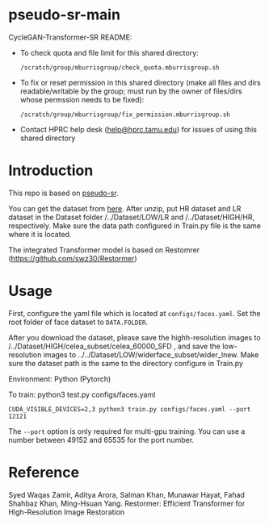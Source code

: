 # pseudo-sr-main
CycleGAN-Transformer-SR
README:

  - To check quota and file limit for this shared directory:

        /scratch/group/mburrisgroup/check_quota.mburrisgroup.sh


  - To fix or reset permission in this shared directory
      (make all files and dirs readable/writable by the group;
       must run by the owner of files/dirs whose permssion needs to be fixed):

        /scratch/group/mburrisgroup/fix_permission.mburrisgroup.sh


  - Contact HPRC help desk (help@hprc.tamu.edu) for
      issues of using this shared directory

# Introduction

This repo is based on [pseudo-sr](https://openaccess.thecvf.com/content_CVPR_2020/papers/Maeda_Unpaired_Image_Super-Resolution_Using_Pseudo-Supervision_CVPR_2020_paper.pdf).

You can get the dataset from [here](https://github.com/jingyang2017/Face-and-Image-super-resolution). After unzip, put HR dataset and LR dataset in the Dataset folder /../Dataset/LOW/LR and /../Dataset/HIGH/HR, respectively. Make sure the data path configured in Train.py file is the same where it is located.

The integrated Transformer model is based on Restomrer (https://github.com/swz30/Restormer)


# Usage

First, configure the yaml file which is located at `configs/faces.yaml`. Set the root folder of face dataset to `DATA.FOLDER`.

After you download the dataset, please save the highh-resolution images to /../Dataset/HIGH/celea_subset/celea_60000_SFD , and save the low-resolution images to ../../Dataset/LOW/widerface_subset/wider_lnew. Make sure the dataset path is the same to the directory configure in Train.py

Environment: Python (Pytorch)

To train:
python3 test.py configs/faces.yaml

```
CUDA_VISIBLE_DEVICES=2,3 python3 train.py configs/faces.yaml --port 12121
```

The `--port` option is only required for multi-gpu training.
You can use a number between 49152 and 65535 for the port number. 

# Reference

Syed Waqas Zamir, Aditya Arora, Salman Khan, Munawar Hayat, Fahad Shahbaz Khan, Ming-Hsuan Yang. Restormer: Efficient Transformer for High-Resolution Image Restoration
